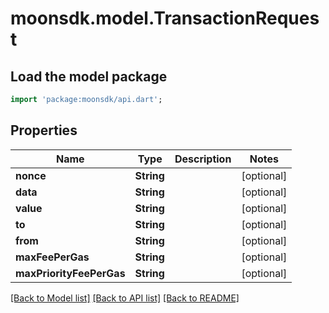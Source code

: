# moonsdk.model.TransactionRequest

## Load the model package

```dart
import 'package:moonsdk/api.dart';
```

## Properties

| Name                     | Type       | Description | Notes       |
| ------------------------ | ---------- | ----------- | ----------- |
| **nonce**                | **String** |             | \[optional] |
| **data**                 | **String** |             | \[optional] |
| **value**                | **String** |             | \[optional] |
| **to**                   | **String** |             | \[optional] |
| **from**                 | **String** |             | \[optional] |
| **maxFeePerGas**         | **String** |             | \[optional] |
| **maxPriorityFeePerGas** | **String** |             | \[optional] |

[\[Back to Model list\]](./#documentation-for-models) [\[Back to API list\]](./#documentation-for-api-endpoints) [\[Back to README\]](./)
